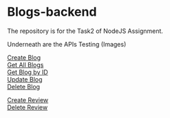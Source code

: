 # Blogs-backend

The repository is for the Task2 of NodeJS Assignment.

Underneath are the APIs Testing (Images)

[Create Blog](https://drive.google.com/file/d/12EWG_UQEXYyFS-RZwtSjxfWMG9jS91L0/view?usp=sharing)<br>
[Get All Blogs](https://drive.google.com/file/d/1SRybOXExJCVUiR-X7xuj5NTktaHGIYfw/view?usp=sharing)<br>
[Get Blog by ID](https://drive.google.com/file/d/1HKy6zlitLmhUtW_50FKsLrZKQ606zbRE/view?usp=sharing)<br>
[Update Blog](https://drive.google.com/file/d/1UgBXfF45lBlWwU1vVhS9WlfuQREHmntj/view?usp=sharing)<br>
[Delete Blog](https://drive.google.com/file/d/17OxWFXWELVdiwI2v5binog267m4oV7G-/view?usp=sharing)<br>

[Create Review](https://drive.google.com/file/d/1DQ25MrZ78whGTiSiAQvtOwHlI5nrjzbS/view?usp=sharing)<br>
[Delete Review](https://drive.google.com/file/d/1eDXmjAwlQyYsw7WJFJaafoM-tZ3PNUTl/view?usp=sharing)
